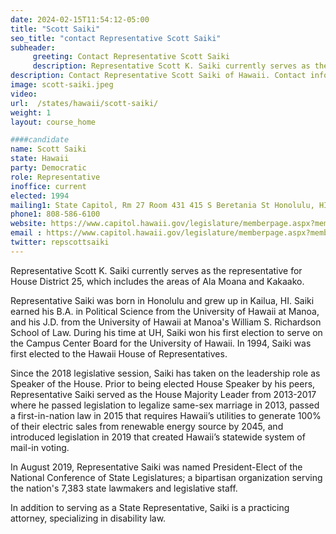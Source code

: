 ```yaml
---
date: 2024-02-15T11:54:12-05:00
title: "Scott Saiki"
seo_title: "contact Representative Scott Saiki"
subheader:
     greeting: Contact Representative Scott Saiki
     description: Representative Scott K. Saiki currently serves as the representative for House District 25, which includes the areas of Ala Moana and Kakaako.
description: Contact Representative Scott Saiki of Hawaii. Contact information for Scott Saiki includes email address, phone number, and mailing address.
image: scott-saiki.jpeg
video:
url:  /states/hawaii/scott-saiki/
weight: 1
layout: course_home

####candidate
name: Scott Saiki
state: Hawaii
party: Democratic
role: Representative
inoffice: current
elected: 1994
mailing1: State Capitol, Rm 27 Room 431 415 S Beretania St Honolulu, HI 96813
phone1: 808-586-6100
website: https://www.capitol.hawaii.gov/legislature/memberpage.aspx?member=117&year=2024/
email : https://www.capitol.hawaii.gov/legislature/memberpage.aspx?member=117&year=2024/
twitter: repscottsaiki
---
```


Representative Scott K. Saiki currently serves as the representative for House District 25, which includes the areas of Ala Moana and Kakaako.

Representative Saiki was born in Honolulu and grew up in Kailua, HI. Saiki earned his B.A. in Political Science from the University of Hawaii at Manoa, and his J.D. from the University of Hawaii at Manoa's William S. Richardson School of Law. During his time at UH, Saiki won his first election to serve on the Campus Center Board for the University of Hawaii. In 1994, Saiki was first elected to the Hawaii House of Representatives.

Since the 2018 legislative session, Saiki has taken on the leadership role as Speaker of the House. Prior to being elected House Speaker by his peers, Representative Saiki served as the House Majority Leader from 2013-2017 where he passed legislation to legalize same-sex marriage in 2013, passed a first-in-nation law in 2015 that requires Hawaii’s utilities to generate 100% of their electric sales from renewable energy source by 2045, and introduced legislation in 2019 that created Hawaii’s statewide system of mail-in voting.

In August 2019, Representative Saiki was named President-Elect of the National Conference of State Legislatures; a bipartisan organization serving the nation's 7,383 state lawmakers and legislative staff.

In addition to serving as a State Representative, Saiki is a practicing attorney, specializing in disability law.
